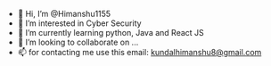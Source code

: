 - 👋 Hi, I’m @Himanshu1155
- 👀 I’m interested in Cyber Security
- 🌱 I’m currently learning python, Java and React JS
- 💞️ I’m looking to collaborate on ...
- 📫 for contacting me use this email: kundalhimanshu8@gmail.com

<!---
Himanshu1155/Himanshu1155 is a ✨ special ✨ repository because its `README.md` (this file) appears on your GitHub profile.
You can click the Preview link to take a look at your changes.
--->
